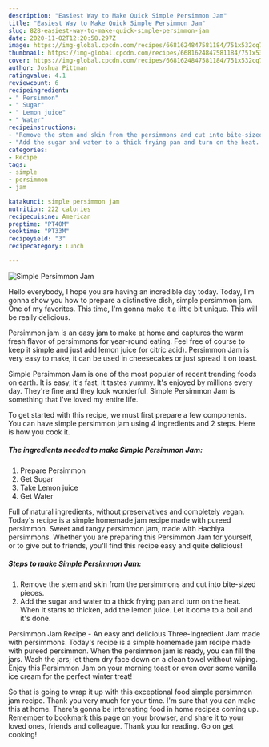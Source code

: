 ```yaml
---
description: "Easiest Way to Make Quick Simple Persimmon Jam"
title: "Easiest Way to Make Quick Simple Persimmon Jam"
slug: 828-easiest-way-to-make-quick-simple-persimmon-jam
date: 2020-11-02T12:20:58.297Z
image: https://img-global.cpcdn.com/recipes/6681624847581184/751x532cq70/simple-persimmon-jam-recipe-main-photo.jpg
thumbnail: https://img-global.cpcdn.com/recipes/6681624847581184/751x532cq70/simple-persimmon-jam-recipe-main-photo.jpg
cover: https://img-global.cpcdn.com/recipes/6681624847581184/751x532cq70/simple-persimmon-jam-recipe-main-photo.jpg
author: Joshua Pittman
ratingvalue: 4.1
reviewcount: 6
recipeingredient:
- " Persimmon"
- " Sugar"
- " Lemon juice"
- " Water"
recipeinstructions:
- "Remove the stem and skin from the persimmons and cut into bite-sized pieces."
- "Add the sugar and water to a thick frying pan and turn on the heat. When it starts to thicken, add the lemon juice. Let it come to a boil and it&#39;s done."
categories:
- Recipe
tags:
- simple
- persimmon
- jam

katakunci: simple persimmon jam 
nutrition: 222 calories
recipecuisine: American
preptime: "PT40M"
cooktime: "PT33M"
recipeyield: "3"
recipecategory: Lunch

---
```



![Simple Persimmon Jam](https://img-global.cpcdn.com/recipes/6681624847581184/751x532cq70/simple-persimmon-jam-recipe-main-photo.jpg)

Hello everybody, I hope you are having an incredible day today. Today, I'm gonna show you how to prepare a distinctive dish, simple persimmon jam. One of my favorites. This time, I'm gonna make it a little bit unique. This will be really delicious.

Persimmon jam is an easy jam to make at home and captures the warm fresh flavor of persimmons for year-round eating. Feel free of course to keep it simple and just add lemon juice (or citric acid). Persimmon Jam is very easy to make, it can be used in cheesecakes or just spread it on toast.

Simple Persimmon Jam is one of the most popular of recent trending foods on earth. It is easy, it's fast, it tastes yummy. It's enjoyed by millions every day. They're fine and they look wonderful. Simple Persimmon Jam is something that I've loved my entire life.


To get started with this recipe, we must first prepare a few components. You can have simple persimmon jam using 4 ingredients and 2 steps. Here is how you cook it.

<!--inarticleads1-->

##### The ingredients needed to make Simple Persimmon Jam:

1. Prepare  Persimmon
1. Get  Sugar
1. Take  Lemon juice
1. Get  Water


Full of natural ingredients, without preservatives and completely vegan. Today&#39;s recipe is a simple homemade jam recipe made with pureed persimmon. Sweet and tangy persimmon jam, made with Hachiya persimmons. Whether you are preparing this Persimmon Jam for yourself, or to give out to friends, you&#39;ll find this recipe easy and quite delicious! 

<!--inarticleads2-->

##### Steps to make Simple Persimmon Jam:

1. Remove the stem and skin from the persimmons and cut into bite-sized pieces.
1. Add the sugar and water to a thick frying pan and turn on the heat. When it starts to thicken, add the lemon juice. Let it come to a boil and it&#39;s done.


Persimmon Jam Recipe - An easy and delicious Three-Ingredient Jam made with persimmons. Today&#39;s recipe is a simple homemade jam recipe made with pureed persimmon. When the persimmon jam is ready, you can fill the jars. Wash the jars; let them dry face down on a clean towel without wiping. Enjoy this Persimmon Jam on your morning toast or even over some vanilla ice cream for the perfect winter treat! 

So that is going to wrap it up with this exceptional food simple persimmon jam recipe. Thank you very much for your time. I'm sure that you can make this at home. There's gonna be interesting food in home recipes coming up. Remember to bookmark this page on your browser, and share it to your loved ones, friends and colleague. Thank you for reading. Go on get cooking!
